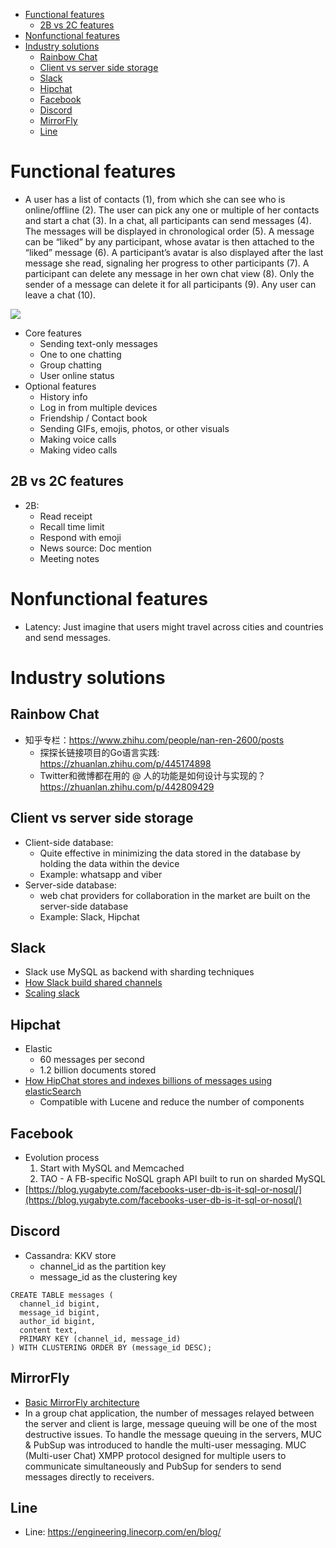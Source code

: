 - [Functional features](#functional-features)
  - [2B vs 2C features](#2b-vs-2c-features)
- [Nonfunctional features](#nonfunctional-features)
- [Industry solutions](#industry-solutions)
  - [Rainbow Chat](#rainbow-chat)
  - [Client vs server side storage](#client-vs-server-side-storage)
  - [Slack](#slack)
  - [Hipchat](#hipchat)
  - [Facebook](#facebook)
  - [Discord](#discord)
  - [MirrorFly](#mirrorfly)
  - [Line](#line)

# Functional features

* A user has a list of contacts (1), from which she can see who is online/offline (2). The user can pick any one or multiple of her contacts and start a chat (3). In a chat, all participants can send messages (4). The messages will be displayed in chronological order (5). A message can be “liked” by any participant, whose avatar is then attached to the “liked” message (6). A participant’s avatar is also displayed after the last message she read, signaling her progress to other participants (7). A participant can delete any message in her own chat view (8). Only the sender of a message can delete it for all participants (9). Any user can leave a chat (10).

![](../.gitbook/assets/messenger\_features.png)

* Core features
  * Sending text-only messages
  * One to one chatting
  * Group chatting
  * User online status
* Optional features
  * History info
  * Log in from multiple devices
  * Friendship / Contact book
  * Sending GIFs, emojis, photos, or other visuals
  * Making voice calls
  * Making video calls

## 2B vs 2C features
* 2B: 
  * Read receipt
  * Recall time limit
  * Respond with emoji
  * News source: Doc mention
  * Meeting notes

# Nonfunctional features
* Latency: Just imagine that users might travel across cities and countries and send messages. 

# Industry solutions
## Rainbow Chat
* 知乎专栏：https://www.zhihu.com/people/nan-ren-2600/posts
  * 探探长链接项目的Go语言实践: https://zhuanlan.zhihu.com/p/445174898
  * Twitter和微博都在用的 @ 人的功能是如何设计与实现的？https://zhuanlan.zhihu.com/p/442809429

## Client vs server side storage

* Client-side database:
  * Quite effective in minimizing the data stored in the database by holding the data within the device
  * Example: whatsapp and viber
* Server-side database:
  * web chat providers for collaboration in the market are built on the server-side database
  * Example: Slack, Hipchat

## Slack

* Slack use MySQL as backend with sharding techniques
* [How Slack build shared channels](https://slack.engineering/how-slack-built-shared-channels-8d42c895b19f)
* [Scaling slack](https://www.infoq.com/presentations/slack-scalability-2018/)

## Hipchat

* Elastic
  * 60 messages per second
  * 1.2 billion documents stored
* [How HipChat stores and indexes billions of messages using elasticSearch](http://highscalability.com/blog/2014/1/6/how-hipchat-stores-and-indexes-billions-of-messages-using-el.html)
  * Compatible with Lucene and reduce the number of components

## Facebook

* Evolution process
  1. Start with MySQL and Memcached
  2. TAO - A FB-specific NoSQL graph API built to run on sharded MySQL
* [https://blog.yugabyte.com/facebooks-user-db-is-it-sql-or-nosql/](https://blog.yugabyte.com/facebooks-user-db-is-it-sql-or-nosql/)

## Discord

* Cassandra: KKV store
  * channel\_id as the partition key
  * message\_id as the clustering key

```
CREATE TABLE messages (
  channel_id bigint,
  message_id bigint,
  author_id bigint,
  content text,
  PRIMARY KEY (channel_id, message_id)
) WITH CLUSTERING ORDER BY (message_id DESC);
```

## MirrorFly

* [Basic MirrorFly architecture](https://www.codementor.io/@vigneshwaranb/why-enterprise-chat-apps-isn-t-built-on-server-side-database-like-hangouts-slack-hipchat-10kqdft9xg)
* In a group chat application, the number of messages relayed between the server and client is large, message queuing will be one of the most destructive issues. To handle the message queuing in the servers, MUC & PubSup was introduced to handle the multi-user messaging. MUC (Multi-user Chat) XMPP protocol designed for multiple users to communicate simultaneously and PubSup for senders to send messages directly to receivers.

## Line
* Line: https://engineering.linecorp.com/en/blog/

